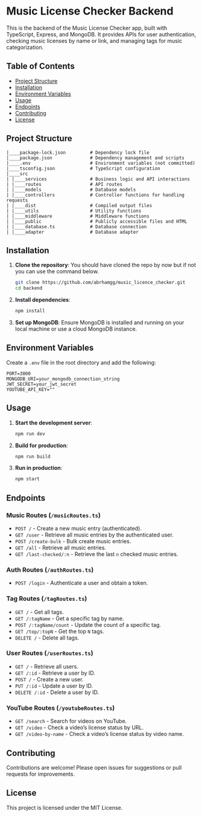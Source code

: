 
# Music License Checker Backend

This is the backend of the Music License Checker app, built with TypeScript, Express, and MongoDB. It provides APIs for user authentication, checking music licenses by name or link, and managing tags for music categorization.

## Table of Contents
- [Project Structure](#project-structure)
- [Installation](#installation)
- [Environment Variables](#environment-variables)
- [Usage](#usage)
- [Endpoints](#endpoints)
- [Contributing](#contributing)
- [License](#license)

## Project Structure

```plaintext
|____package-lock.json         # Dependency lock file
|____package.json              # Dependency management and scripts
|____.env                      # Environment variables (not committed)
|____tsconfig.json             # TypeScript configuration
|____src
| |____services                # Business logic and API interactions
| |____routes                  # API routes
| |____models                  # Database models
| |____controllers             # Controller functions for handling requests
| |____dist                    # Compiled output files
| |____utils                   # Utility functions
| |____middleware              # Middleware functions
| |____public                  # Publicly accessible files and HTML
| |____database.ts             # Database connection
| |____adapter                 # Database adapter
```

## Installation

1. **Clone the repository**: You should have cloned the repo by now but if not you can use the command below.
   ```bash
   git clone https://github.com/abrhamgg/music_licence_checker.git
   cd backend
   ```

2. **Install dependencies**:
   ```bash
   npm install
   ```

3. **Set up MongoDB**:
   Ensure MongoDB is installed and running on your local machine or use a cloud MongoDB instance.

## Environment Variables

Create a `.env` file in the root directory and add the following:

```plaintext
PORT=3000
MONGODB_URI=your_mongodb_connection_string
JWT_SECRET=your_jwt_secret
YOUTUBE_API_KEY=""
```

## Usage

1. **Start the development server**:
   ```bash
   npm run dev
   ```

2. **Build for production**:
   ```bash
   npm run build
   ```

3. **Run in production**:
   ```bash
   npm start
   ```

## Endpoints

### Music Routes (`/musicRoutes.ts`)

- `POST /` - Create a new music entry (authenticated).
- `GET /user` - Retrieve all music entries by the authenticated user.
- `POST /create-bulk` - Bulk create music entries.
- `GET /all` - Retrieve all music entries.
- `GET /last-checked/:n` - Retrieve the last `n` checked music entries.

### Auth Routes (`/authRoutes.ts`)

- `POST /login` - Authenticate a user and obtain a token.

### Tag Routes (`/tagRoutes.ts`)

- `GET /` - Get all tags.
- `GET /:tagName` - Get a specific tag by name.
- `POST /:tagName/count` - Update the count of a specific tag.
- `GET /top/:topN` - Get the top `N` tags.
- `DELETE /` - Delete all tags.

### User Routes (`/userRoutes.ts`)

- `GET /` - Retrieve all users.
- `GET /:id` - Retrieve a user by ID.
- `POST /` - Create a new user.
- `PUT /:id` - Update a user by ID.
- `DELETE /:id` - Delete a user by ID.

### YouTube Routes (`/youtubeRoutes.ts`)

- `GET /search` - Search for videos on YouTube.
- `GET /video` - Check a video’s license status by URL.
- `GET /video-by-name` - Check a video’s license status by video name.

## Contributing

Contributions are welcome! Please open issues for suggestions or pull requests for improvements.

## License

This project is licensed under the MIT License.
